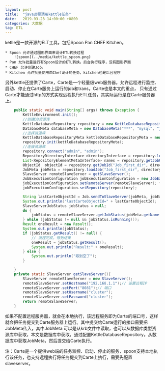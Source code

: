 ```yaml
---
layout: post
title:  "java远程调用kettle任务"
date:   2019-03-23 14:00:00 +0800
categories: 大数据
tag: ETL
---
```



   ketlle是一款开源的ELT工具，包括Spoon Pan CHEF Kitchen。

    * Spoon 允许通过图形界面来设计ETL转换过程
        ![spoon](../media/kettle_spoon.png)
    * Pan 允许批量运行有Spoon设计的ETL转换。后台执行程序，没有图形界面
    * CHEF 允许创建Job。
    * Kitchen 允许批量使用由Chef设计的任务，kitchen也是后台程序
    
另外kettle还提供了Carte，Carte是一个轻量级web服务器，允许远程进行监控、启动、停止在Carte服务上运行的job和trans，Carte也是本文的重点，
只有通过Carte才能通过http的方式实现远程执行ETL任务，其实际运行是在Carte服务器上。

```java
    public static void main(String[] args) throws Exception {
        KettleEnvironment.init();
        //创建DB资源库
        KettleDatabaseRepository repository = new KettleDatabaseRepository();
        DatabaseMeta databaseMeta = new DatabaseMeta("***", "mysql", "jdbc", "192.168.1.1", "kettle", "3306", "username", "pwd");
        //选择资源库
        KettleDatabaseRepositoryMeta kettleDatabaseRepositoryMeta = new KettleDatabaseRepositoryMeta("kettle", "kettle", "Transformation description", databaseMeta);
        repository.init(kettleDatabaseRepositoryMeta);
        //连接资源库
        repository.connect("admin", "admin");
        RepositoryDirectoryInterface directoryInterface = repository.loadRepositoryDirectoryTree();
        List<RepositoryElementMetaInterface> names = repository.getJobObjects(null, false);
        ObjectId  objectId = repository.getJobId("Job_first_dir", directoryInterface);
        JobMeta jobMeta = repository.loadJob("Job_first_dir", directoryInterface, null, null);
        SlaveServer remoteSlaveServer = getSlaveServer();
        JobExecutionConfiguration jobExecutionConfiguration = new JobExecutionConfiguration();
        jobExecutionConfiguration.setRemoteServer(remoteSlaveServer); **// 配置远程服务**
        jobExecutionConfiguration.setRepository(repository);

        String lastCarteObjectId = Job.sendToSlaveServer(jobMeta, jobExecutionConfiguration, repository, null);
        System.out.println("lastCarteObjectId=" + lastCarteObjectId);
        SlaveServerJobStatus jobStatus = null;
        do {
            jobStatus = remoteSlaveServer.getJobStatus(jobMeta.getName(), lastCarteObjectId, 0);
        } while (jobStatus != null && jobStatus.isRunning());
        Result oneResult = new Result();
        System.out.println(jobStatus);
        if (jobStatus.getResult() != null) {
            // 流程完成，得到结果
            oneResult = jobStatus.getResult();
            System.out.println("Result:" + oneResult);
        } else {
            System.out.println("取到空了");
        }

    }
    private static SlaveServer getSlaveServer(){
        SlaveServer remoteSlaveServer = new SlaveServer();
        remoteSlaveServer.setHostname("192.168.1.1");// 设置远程IP
        remoteSlaveServer.setPort("8081");// 端口
        remoteSlaveServer.setUsername("cluster");
        remoteSlaveServer.setPassword("cluster");
        return remoteSlaveServer;
    }
```

如果不配置远程服务器，就会在本地执行，该远程服务即为Carte的端口号，这样就会把任务提交到Carte服务器上运行。其中提交给Carte运行的接口需要把JobMeta传入，其中JobMeta
可以是从krb文件中读取，也可以从数据库类型资源库中获取，本文是数据库中获取，通过配置KettleDatabaseRepository，从数据库中获取JobMeta，然后提交给Carte执行。


注：Carte是一个提供web端的任务监控、启动、停止的服务，spoon支持本地执行该任务，也支持远程执行将任务提交到Carte上执行，需要先配置slaveserver。


